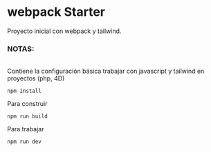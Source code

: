 # webpack Starter

 Proyecto inicial con webpack y tailwind.
<br />
 ### NOTAS:
<br />
Contiene la configuración básica trabajar con javascript y tailwind en proyectos (php, 4D)

```
npm install
```

Para construir 
```
npm run build
```

Para trabajar
```
npm run dev
```
